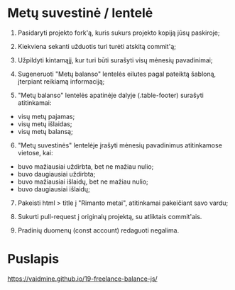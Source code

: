# Metų suvestinė / lentelė

1. Pasidaryti projekto fork'ą, kuris sukurs projekto kopiją jūsų paskiroje;

2. Kiekviena sekanti užduotis turi turėti atskitą commit'ą;

3. Užpildyti kintamąjį, kur turi būti surašyti visų mėnesių pavadinimai;

4. Sugeneruoti "Metų balanso" lentelės eilutes pagal pateiktą šabloną, įterpiant reikiamą informaciją;

5. "Metų balanso" lentelės apatinėje dalyje (.table-footer) surašyti atitinkamai:
- visų metų pajamas; 
- visų metų išlaidas; 
- visų metų balansą;

6. "Metų suvestinės" lentelėje įrašyti mėnesių pavadinimus atitinkamose vietose, kai:
- buvo mažiausiai uždirbta, bet ne mažiau nulio;
- buvo daugiausiai uždirbta;
- buvo mažiausiai išlaidų, bet ne mažiau nulio;
- buvo daugiausiai išlaidų;

7. Pakeisti html > title į "Rimanto metai", atitinkamai pakeičiant savo vardu;

8. Sukurti pull-request į originalų projektą, su atliktais commit'ais.

9. Pradinių duomenų (const account) redaguoti negalima.

# Puslapis
https://vaidmine.github.io/19-freelance-balance-js/

